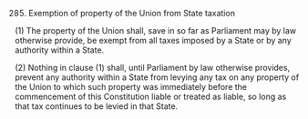 285. Exemption of property of the Union from State taxation

(1) The property of the Union shall, save in so far as Parliament may by law otherwise provide, be exempt from all taxes imposed by a State or by any authority within a State.

(2) Nothing in clause (1) shall, until Parliament by law otherwise provides, prevent any authority within a State from levying any tax on any property of the Union to which such property was immediately before the commencement of this Constitution liable or treated as liable, so long as that tax continues to be levied in that State.

